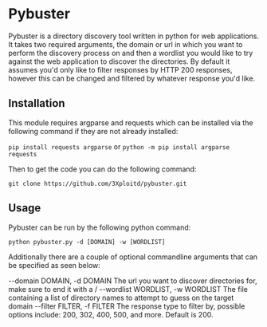 # Pybuster

Pybuster is a directory discovery tool written in python for web applications.  It takes two required arguments, the domain or url in which you want to perform the discovery process on and then a wordlist you would like to try against the web application to discover the directories.  By default it assumes you'd only like to filter responses by HTTP 200 responses, however this can be changed and filtered by whatever response you'd like.


## Installation

This module requires argparse and requests which can be installed via the following command if they are not already installed:

`pip install requests argparse` or `python -m pip install argparse requests`

Then to get the code you can do the following command:

`git clone https://github.com/3Xploitd/pybuster.git`


## Usage

Pybuster can be run by the following python command:

`python pybuster.py -d [DOMAIN] -w [WORDLIST]` 

Additionally there are a couple of optional commandline arguments that can be specified as seen below:

  --domain DOMAIN, -d DOMAIN
                        The url you want to discover directories for, make sure to end it with a /
  --wordlist WORDLIST, -w WORDLIST
                        The file containing a list of directory names to attempt to guess on the target domain
  --filter FILTER, -f FILTER
                        The response type to filter by, possible options include: 200, 302, 400, 500, and more. Default is 200.
